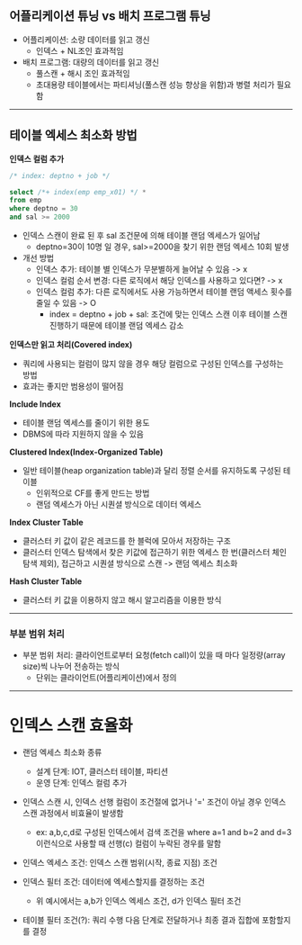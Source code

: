 ## 어플리케이션 튜닝 vs 배치 프로그램 튜닝
- 어플리케이션: 소량 데이터를 읽고 갱신
	- 인덱스 + NL조인 효과적임
- 배치 프로그램: 대량의 데이터를 읽고 갱신
	- 풀스캔 + 해시 조인 효과적임
	- 초대용량 테이블에서는 파티셔닝(풀스캔 성능 향상을 위함)과 병렬 처리가 필요함

---

## 테이블 엑세스 최소화 방법

**인덱스 컬럼 추가**

```sql
/* index: deptno + job */

select /*+ index(emp emp_x01) */ *
from emp
where deptno = 30
and sal >= 2000
```
- 인덱스 스캔이 완료 된 후 sal 조건문에 의해 테이블 랜덤 엑세스가 일어남
	- deptno=30이 10명 일 경우, sal>=2000을 찾기 위한 랜덤 엑세스 10회 발생
- 개선 방법 
	- 인덱스 추가: 테이블 별 인덱스가 무분별하게 늘어날 수 있음 -> x
	- 인덱스 컬럼 순서 변경: 다른 로직에서 해당 인덱스를 사용하고 있다면? -> x
	- 인덱스 컬럼 추가: 다른 로직에서도 사용 가능하면서 테이블 랜덤 액세스 횟수를 줄일 수 있음 -> O
		- index = deptno + job + sal: 조건에 맞는 인덱스 스캔 이후 테이블 스캔 진행하기 때문에 테이블 랜덤 엑세스 감소


**인덱스만 읽고 처리(Covered index)**
- 쿼리에 사용되는 컬럼이 많지 않을 경우 해당 컬럼으로 구성된 인덱스를 구성하는 방법
- 효과는 좋지만 범용성이 떨어짐


**Include Index**
- 테이블 랜덤 엑세스를 줄이기 위한 용도
- DBMS에 따라 지원하지 않을 수 있음


**Clustered Index(Index-Organized Table)**
- 일반 테이블(heap organization table)과 달리 정렬 순서를 유지하도록 구성된 테이블
	- 인위적으로 CF를 좋게 만드는 방법
	- 랜덤 엑세스가 아닌 시퀀셜 방식으로 데이터 엑세스

**Index Cluster Table**
- 클러스터 키 값이 같은 레코드를 한 블럭에 모아서 저장하는 구조
- 클러스터 인덱스 탐색에서 찾은 키값에 접근하기 위한 엑세스 한 번(클러스터 체인 탐색 제외), 접근하고 시퀀셜 방식으로 스캔 -> 랜덤 엑세스 최소화
	

**Hash Cluster Table**
- 클러스터 키 값을 이용하지 않고 해시 알고리즘을 이용한 방식
---

### 부분 범위 처리
- 부분 범위 처리: 클라이언트로부터 요청(fetch call)이 있을 때 마다 일정량(array size)씩 나누어 전송하는 방식 
	- 단위는 클라이언트(어플리케이션)에서 정의

---
# 인덱스 스캔 효율화

- 랜덤 엑세스 최소화 종류
	- 설계 단계: IOT, 클러스터 테이블, 파티션
	- 운영 단계: 인덱스 컬럼 추가

- 인덱스 스캔 시, 인덱스 선행 컬럼이 조건절에 없거나 '=' 조건이 아닐 경우 인덱스 스캔 과정에서 비효율이 발생함
	- ex: a,b,c,d로 구성된 인덱스에서 검색 조건을 where a=1 and b=2 and d=3 이런식으로 사용할 때 선행(c) 컬럼이 누락된 경우를 말함

- 인덱스 엑세스 조건: 인덱스 스캔 범위(시작, 종료 지점) 조건
- 인덱스 필터 조건: 데이터에 엑세스할지를 결정하는 조건
	- 위 예시에서는 a,b가 인덱스 엑세스 조건, d가 인덱스 필터 조건
- 테이블 필터 조건(?): 쿼리 수행 다음 단계로 전달하거나 최종 결과 집합에 포함할지를 결정


